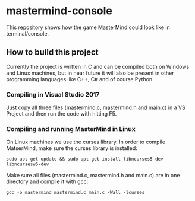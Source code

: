 # mastermind-console

This repository shows how the game MasterMind could look like in terminal/console.

## How to build this project

Currently the project is written in C and can be compiled both on Windows and Linux machines, but in near future it will also be present in other programming languages like C++, C# and of course Python.

### Compiling in Visual Studio 2017

Just copy all three files (mastermind.c, mastermind.h and main.c) in a VS Project and then run the code with hitting F5.

### Compiling and running MasterMind in Linux

On Linux machines we use the curses library. In order to compile MatserMind, make sure the curses library is installed:

```
sudo apt-get update && sudo apt-get install libncurses5-dev libncursesw5-dev
```

Make sure all files (mastermind.c, mastermind.h and main.c) are in one directory and compile it with gcc:

```
gcc -o mastermind mastermind.c main.c -Wall -lcurses
```
